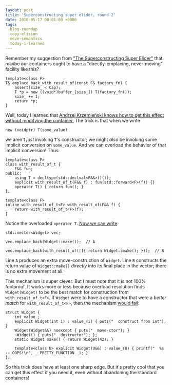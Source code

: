 ```yaml
---
layout: post
title: 'Superconstructing super elider, round 2'
date: 2018-05-17 00:01:00 +0000
tags:
  blog-roundup
  copy-elision
  move-semantics
  today-i-learned
---
```


Remember my suggestion from ["The Superconstructing Super Elider"](/blog/2018/03/29/the-superconstructing-super-elider)
that maybe our containers ought to have a "directly-emplacing, never-moving" facility like this?

    template<class F>
    T& emplace_back_with_result_of(const F& factory_fn) {
        assert(size_ < Cap);
        T *p = new ((void*)buffer_[size_]) T(factory_fn());
        size_ += 1;
        return *p;
    }

Well, today I learned that [Andrzej Krzemieński knows how to get this effect without modifying the
container.](https://akrzemi1.wordpress.com/2018/05/16/rvalues-redefined/) The trick is that when we write

    new (voidptr) T(some_value)

we aren't *just* invoking `T`'s constructor; we might *also* be invoking some implicit conversion
on `some_value`. And we can overload the behavior of that implicit conversion! Thus:


    template<class F>
    class with_result_of_t {
        F&& fun;
    public:
        using T = decltype(std::declval<F&&>()());
        explicit with_result_of_t(F&& f) : fun(std::forward<F>(f)) {}
        operator T() { return fun(); }
    };

    template<class F>
    inline with_result_of_t<F> with_result_of(F&& f) {
        return with_result_of_t<F>(f);
    }

Notice the overloaded `operator T`.
[Now we can write](https://wandbox.org/permlink/mokhU32h1AR6fRUo):

    std::vector<Widget> vec;

    vec.emplace_back(Widget::make());  // A

    vec.emplace_back(with_result_of([]{ return Widget::make(); }));  // B

Line `A` produces an extra move-construction of `Widget`.
Line `B` constructs the return value of `Widget::make()` *directly* into
its final place in the vector; there is no extra movement at all.

This mechanism is super clever. But I must note that it is not 100% foolproof.
It works more or less because overload resolution finds `Widget(Widget)`
to be the best match for construction from `with_result_of_t<F>`.
If `Widget` were to have a constructor that were a *better match* for
`with_result_of_t<F>`, then the mechanism
[would fail](https://wandbox.org/permlink/3Zh2piwRxwKvDnhl):

    struct Widget {
        int value_;
        explicit Widget(int i) : value_(i) { puts("  construct from int"); }
        Widget(Widget&&) noexcept { puts("  move-ctor"); }
        ~Widget() { puts("  destructor"); };
        static Widget make() { return Widget(42); }

        template<class U> explicit Widget(U&&) : value_(0) { printf("  %s -- OOPS!\n", __PRETTY_FUNCTION__); }
    };

So this trick does have at least one sharp edge. But it's pretty cool that you
can get this effect if you need it, even without abandoning the standard containers!
